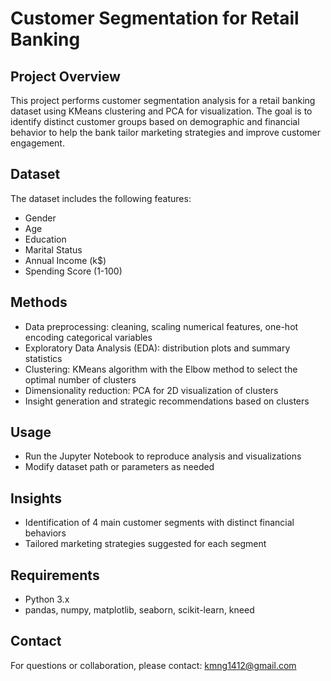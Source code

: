 # Customer Segmentation for Retail Banking

## Project Overview  
This project performs customer segmentation analysis for a retail banking dataset using KMeans clustering and PCA for visualization. The goal is to identify distinct customer groups based on demographic and financial behavior to help the bank tailor marketing strategies and improve customer engagement.

## Dataset  
The dataset includes the following features:  
- Gender  
- Age  
- Education  
- Marital Status  
- Annual Income (k$)  
- Spending Score (1-100)  

## Methods  
- Data preprocessing: cleaning, scaling numerical features, one-hot encoding categorical variables  
- Exploratory Data Analysis (EDA): distribution plots and summary statistics  
- Clustering: KMeans algorithm with the Elbow method to select the optimal number of clusters  
- Dimensionality reduction: PCA for 2D visualization of clusters  
- Insight generation and strategic recommendations based on clusters  

## Usage  
- Run the Jupyter Notebook to reproduce analysis and visualizations  
- Modify dataset path or parameters as needed  

## Insights  
- Identification of 4 main customer segments with distinct financial behaviors  
- Tailored marketing strategies suggested for each segment  

## Requirements  
- Python 3.x  
- pandas, numpy, matplotlib, seaborn, scikit-learn, kneed  

## Contact  
For questions or collaboration, please contact: kmng1412@gmail.com
